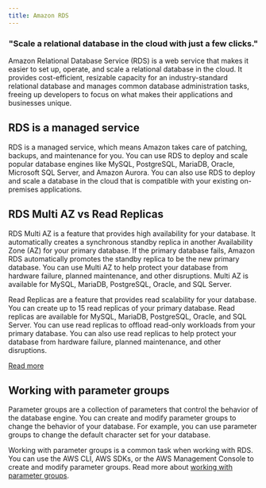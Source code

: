 ```yaml
---
title: Amazon RDS
---
```


<div><h3 align="center">"Scale a relational database in the cloud with just a few clicks."</h3></div>

Amazon Relational Database Service (RDS) is a web service that makes it easier to set up, operate, and scale a relational database in the cloud. It provides cost-efficient, resizable capacity for an industry-standard relational database and manages common database administration tasks, freeing up developers to focus on what makes their applications and businesses unique.

## RDS is a managed service

RDS is a managed service, which means Amazon takes care of patching, backups, and maintenance for you. You can use RDS to deploy and scale popular database engines like MySQL, PostgreSQL, MariaDB, Oracle, Microsoft SQL Server, and Amazon Aurora. You can also use RDS to deploy and scale a database in the cloud that is compatible with your existing on-premises applications.

## RDS Multi AZ vs Read Replicas

RDS Multi AZ is a feature that provides high availability for your database. It automatically creates a synchronous standby replica in another Availability Zone (AZ) for your primary database. If the primary database fails, Amazon RDS automatically promotes the standby replica to be the new primary database. You can use Multi AZ to help protect your database from hardware failure, planned maintenance, and other disruptions. Multi AZ is available for MySQL, MariaDB, PostgreSQL, Oracle, and SQL Server.

Read Replicas are a feature that provides read scalability for your database. You can create up to 15 read replicas of your primary database. Read replicas are available for MySQL, MariaDB, PostgreSQL, Oracle, and SQL Server. You can use read replicas to offload read-only workloads from your primary database. You can also use read replicas to help protect your database from hardware failure, planned maintenance, and other disruptions.

[Read more](https://aws.amazon.com/about-aws/whats-new/2018/01/amazon-rds-read-replicas-now-support-multi-az-deployments/)


## Working with parameter groups

Parameter groups are a collection of parameters that control the behavior of the database engine. You can create and modify parameter groups to change the behavior of your database. For example, you can use parameter groups to change the default character set for your database.

Working with parameter groups is a common task when working with RDS. You can use the AWS CLI, AWS SDKs, or the AWS Management Console to create and modify parameter groups. Read more about [working with parameter groups](https://docs.aws.amazon.com/AmazonRDS/latest/UserGuide/USER_WorkingWithParamGroups.html).